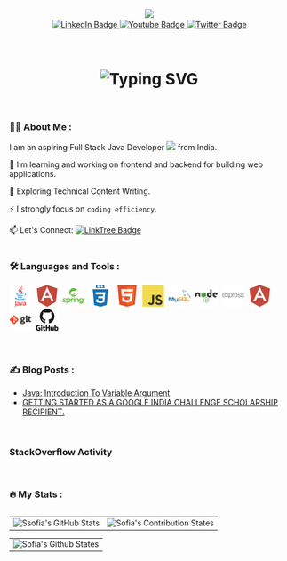 
<div id="header" align="center">
  <img src="https://media.giphy.com/media/v1.Y2lkPTc5MGI3NjExbWxvenh6N3hlaDZoNGkzbmp5aXB2cGJtN3BtaWdta3JwYXhyYmV3bCZlcD12MV9pbnRlcm5hbF9naWZfYnlfaWQmY3Q9Zw/Rs0JBoGpPxMAlnVc8y/giphy.gif" width="100"/>
</div>

<div id="badges" align="center" >
  <a href="https://linkedin.com/in/sofianayak ">
    <img src="https://img.shields.io/badge/LinkedIn-blue?style=for-the-badge&logo=linkedin&logoColor=white" alt="LinkedIn Badge"/>
  </a>
  <a href="https://www.youtube.com/channel/UC52FbJvOtKytDuiZJP8St8Q">
    <img src="https://img.shields.io/badge/YouTube-red?style=for-the-badge&logo=youtube&logoColor=white" alt="Youtube Badge"/>
  </a>
  <a href="https://twitter.com/nayak_sofia">
    <img src="https://img.shields.io/badge/Twitter-blue?style=for-the-badge&logo=twitter&logoColor=white" alt="Twitter Badge"/>
  </a>
</div>

<br/>

<div id="badges" align="center">
 <img src="https://komarev.com/ghpvc/?username=nayaksofia&style=flat-square&color=blue" alt=""/>
</div>

<div align="center">
    <h1>
        <img src="https://readme-typing-svg.herokuapp.com?font=Jetbrains+mono&size=40&duration=3000&color=0000ff&center=true&vCenter=true&width=435&lines=Hey..+I'm+Sofia;This+is..;..my+Github..;" alt="Typing SVG"/>
    </h1>
</div>


<!--<div align="center">
  <img src="https://media.giphy.com/media/v1.Y2lkPTc5MGI3NjExdXhyaTZybDB1cGFhbndqNmoxNjZtZnViNjdxOWw3MXBwZnB1bWJodiZlcD12MV9pbnRlcm5hbF9naWZfYnlfaWQmY3Q9Zw/BvKcPeFUtE2Rx5yZrS/giphy.gif" width="600" height="200"/>
</div>-->

<br/>

### :woman_technologist: About Me :
 I am an aspiring Full Stack Java Developer <img src="https://media.giphy.com/media/WUlplcMpOCEmTGBtBW/giphy.gif" width="30"> from India.

 :telescope: I’m learning and working on frontend and backend for building web applications.

 :seedling: Exploring Technical Content Writing.

 :zap: I strongly focus on `coding efficiency`.

 :mailbox: Let's Connect: [![LinkTree Badge](https://img.shields.io/badge/-linktree-blue?style=flat&logo=Linktree&logoColor=white)](https://linktr.ee/nayaksofia)
 <br/>
 <br/>

### :hammer_and_wrench: Languages and Tools :

<div>
  <img src="https://github.com/devicons/devicon/blob/master/icons/java/java-original-wordmark.svg" title="Java" alt="Java" width="40" height="40"/>&nbsp;
  <img src="https://github.com/devicons/devicon/blob/master/icons/angularjs/angularjs-plain.svg" title="Angular" alt="Angular" width="40" height="40"/>&nbsp;
  <img src="https://github.com/devicons/devicon/blob/master/icons/spring/spring-original-wordmark.svg" title="Spring" alt="Spring" width="40" height="40"/>&nbsp;
  <img src="https://github.com/devicons/devicon/blob/master/icons/css3/css3-plain-wordmark.svg"  title="CSS3" alt="CSS" width="40" height="40"/>&nbsp;
  <img src="https://github.com/devicons/devicon/blob/master/icons/html5/html5-original.svg" title="HTML5" alt="HTML" width="40" height="40"/>&nbsp;
  <img src="https://github.com/devicons/devicon/blob/master/icons/javascript/javascript-original.svg" title="JavaScript" alt="JavaScript" width="40" height="40"/>&nbsp;
  <img src="https://github.com/devicons/devicon/blob/master/icons/mysql/mysql-original-wordmark.svg" title="MySQL"  alt="MySQL" width="40" height="40"/>&nbsp;
  <img src="https://github.com/devicons/devicon/blob/master/icons/nodejs/nodejs-original-wordmark.svg" title="NodeJS" alt="NodeJS" width="40" height="40"/>&nbsp;
  <img src="https://github.com/devicons/devicon/blob/master/icons/express/express-original-wordmark.svg" title="Express" alt="Express" width="40" height="40"/>&nbsp;
  <img src="https://github.com/devicons/devicon/blob/master/icons/angularjs/angularjs-plain.svg" title="Angular" alt="Angular" width="40" height="40"/>&nbsp;
  <img src="https://github.com/devicons/devicon/blob/master/icons/git/git-original-wordmark.svg" title="Git" **alt="Git" width="40" height="40"/>&nbsp;
  <img src="https://github.com/devicons/devicon/blob/master/icons/github/github-original-wordmark.svg" title="github" alt="github" width="40" height="40"/>&nbsp;
  
</div>

<br/>
<br/>

### :writing_hand: Blog Posts :
<!-- BLOG-POST-LIST:START -->
- [Java: Introduction To Variable Argument](https://medium.com/@sofianayak/java-introduction-to-variable-argument-fba64d5a01d3?source=rss-4d2034c4eacf------2)
- [GETTING STARTED AS A GOOGLE INDIA CHALLENGE SCHOLARSHIP RECIPIENT.](https://medium.com/@sofianayak/getting-started-as-a-google-india-scholarship-recipient-7eaccfb71b45?source=rss-4d2034c4eacf------2)
<!-- BLOG-POST-LIST:END -->

<br/>

### StackOverflow Activity
<!-- STACKOVERFLOW:START -->
<!-- STACKOVERFLOW:END -->
<br/>


### :fire: My Stats :

 <table align="left" width="100%" height="100%" >
    <tr>
       <td><img style="border: none;" src="https://github-profile-summary-cards.vercel.app/api/cards/profile-details?username=nayaksofia&theme=github_dark" alt="Ssofia's GitHub Stats"/></td>   
       <td><img style="border: none;" src="https://github-readme-streak-stats.herokuapp.com/?user=nayaksofia&theme=merko" alt="Sofia's Contribution States"/></td>  
    </tr>
 </table>
 
 <table align="center" width="100%" height="100%">
     <tr>
     <td><img style="border: none;" src="https://github-readme-stats.vercel.app/api/top-langs/?username=nayaksofia&layout=compact&theme=vision-friendly-dark" alt="Sofia's Github States"/></td>
    </tr>
 </table>





